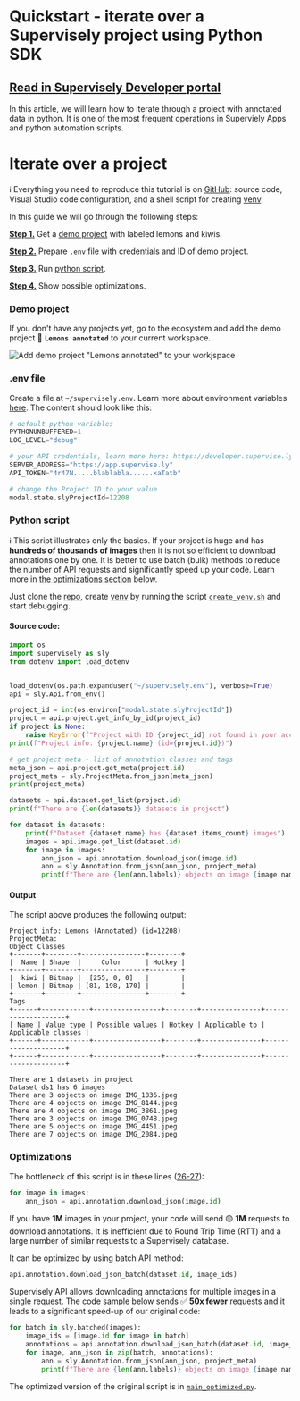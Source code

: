 # Quickstart  - iterate over a Supervisely project using Python SDK
## [Read in Supervisely Developer portal](https://developer.supervise.ly/getting-started/quckstart/iterate-over-a-project)

In this article, we will learn how to iterate through a project with annotated data in python. It is one of the most frequent operations in Superviely Apps and python automation scripts.

# Iterate over a project

ℹ️ Everything you need to reproduce this tutorial is on [GitHub](https://github.com/supervisely-ecosystem/iterate-over-project): source code, Visual Studio code configuration, and a shell script for creating [venv](https://docs.python.org/3/library/venv.html).

In this guide we will go through the following steps:

[**Step 1.**](#demo-project) Get a [demo project](https://ecosystem.supervise.ly/projects/lemons-annotated) with labeled lemons and kiwis.

[**Step 2.**](#env-file) Prepare `.env` file with credentials and ID of demo project.&#x20;

[**Step 3.**](#python-script) Run [python script](https://github.com/supervisely-ecosystem/iterate-over-project/blob/master/main.py).

[**Step 4.**](#optimizations) Show possible optimizations.

### Demo project

If you don't have any projects yet, go to the ecosystem and add the demo project 🍋 **`Lemons annotated`** to your current workspace.

![Add demo project "Lemons annotated" to your workjspace](https://user-images.githubusercontent.com/12828725/180640631-8636ac88-a8f7-4f72-90bb-84438d12f247.png)

### .env file

Create a file at `~/supervisely.env`. Learn more about environment variables [here](environment-variables.md). The content should look like this:

```python
# default python variables
PYTHONUNBUFFERED=1
LOG_LEVEL="debug"

# your API credentials, learn more here: https://developer.supervise.ly/getting-started/basics-of-authentication
SERVER_ADDRESS="https://app.supervise.ly"
API_TOKEN="4r47N.....blablabla......xaTatb" 

# change the Project ID to your value
modal.state.slyProjectId=12208
```

### Python script

ℹ️ This script illustrates only the basics. If your project is huge and has **hundreds of thousands of images** then it is not so efficient to download annotations one by one. It is better to use batch (bulk) methods to reduce the number of API requests and significantly speed up your code. Learn more in [the optimizations section](iterate-over-a-project.md#undefined) below.

Just clone the [repo](https://github.com/supervisely-ecosystem/iterate-over-project), create [venv](https://docs.python.org/3/library/venv.html) by running the script [`create_venv.sh`](https://github.com/supervisely-ecosystem/iterate-over-project/blob/master/create\_venv.sh) and start debugging.

#### Source code:

```python
import os
import supervisely as sly
from dotenv import load_dotenv


load_dotenv(os.path.expanduser("~/supervisely.env"), verbose=True)
api = sly.Api.from_env()

project_id = int(os.environ["modal.state.slyProjectId"])
project = api.project.get_info_by_id(project_id)
if project is None:
    raise KeyError(f"Project with ID {project_id} not found in your account")
print(f"Project info: {project.name} (id={project.id})")

# get project meta - list of annotation classes and tags
meta_json = api.project.get_meta(project.id)
project_meta = sly.ProjectMeta.from_json(meta_json)
print(project_meta)

datasets = api.dataset.get_list(project.id)
print(f"There are {len(datasets)} datasets in project")

for dataset in datasets:
    print(f"Dataset {dataset.name} has {dataset.items_count} images")
    images = api.image.get_list(dataset.id)
    for image in images:
        ann_json = api.annotation.download_json(image.id)
        ann = sly.Annotation.from_json(ann_json, project_meta)
        print(f"There are {len(ann.labels)} objects on image {image.name}")
```

#### Output

The script above produces the following output:

```
Project info: Lemons (Annotated) (id=12208)
ProjectMeta:
Object Classes
+-------+--------+----------------+--------+
|  Name | Shape  |     Color      | Hotkey |
+-------+--------+----------------+--------+
|  kiwi | Bitmap |  [255, 0, 0]   |        |
| lemon | Bitmap | [81, 198, 170] |        |
+-------+--------+----------------+--------+
Tags
+------+------------+-----------------+--------+---------------+--------------------+
| Name | Value type | Possible values | Hotkey | Applicable to | Applicable classes |
+------+------------+-----------------+--------+---------------+--------------------+
+------+------------+-----------------+--------+---------------+--------------------+

There are 1 datasets in project
Dataset ds1 has 6 images
There are 3 objects on image IMG_1836.jpeg
There are 4 objects on image IMG_8144.jpeg
There are 4 objects on image IMG_3861.jpeg
There are 3 objects on image IMG_0748.jpeg
There are 5 objects on image IMG_4451.jpeg
There are 7 objects on image IMG_2084.jpeg
```

### Optimizations

The bottleneck of this script is in these lines ([26-27](https://github.com/supervisely-ecosystem/iterate-over-project/blob/1d0f28a75058a86052475c1079ce99a749c3f133/main.py#L26-L27)):

```python
for image in images:
    ann_json = api.annotation.download_json(image.id)
```

If you have **1M** images in your project, your code will send 🟡 **1M** requests to download annotations. It is inefficient due to Round Trip Time (RTT) and a large number of similar requests to a Supervisely database.&#x20;

It can be optimized by using batch API method:&#x20;

```python
api.annotation.download_json_batch(dataset.id, image_ids) 
```

Supervisely API allows downloading annotations for multiple images in a single request. The code sample below sends ✅ **50x fewer** requests and it leads to a significant speed-up of our original code:

```python
for batch in sly.batched(images):
    image_ids = [image.id for image in batch]
    annotations = api.annotation.download_json_batch(dataset.id, image_ids)
    for image, ann_json in zip(batch, annotations):
        ann = sly.Annotation.from_json(ann_json, project_meta)
        print(f"There are {len(ann.labels)} objects on image {image.name}")
```

The optimized version of the original script is in [`main_optimized.py`](https://github.com/supervisely-ecosystem/iterate-over-project/blob/master/main\_optimized.py).

